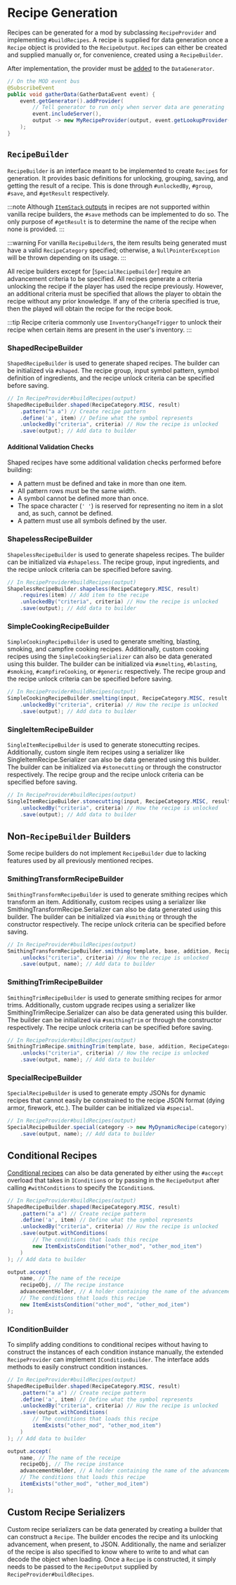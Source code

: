 # Recipe Generation

Recipes can be generated for a mod by subclassing `RecipeProvider` and implementing `#buildRecipes`. A recipe is supplied for data generation once a `Recipe` object is provided to the `RecipeOutput`. `Recipe`s can either be created and supplied manually or, for convenience, created using a `RecipeBuilder`.

After implementation, the provider must be [added][datagen] to the `DataGenerator`.

```java
// On the MOD event bus
@SubscribeEvent
public void gatherData(GatherDataEvent event) {
    event.getGenerator().addProvider(
        // Tell generator to run only when server data are generating
        event.includeServer(),
        output -> new MyRecipeProvider(output, event.getLookupProvider())
    );
}
```

## `RecipeBuilder`

`RecipeBuilder` is an interface meant to be implemented to create `Recipe`s for generation. It provides basic definitions for unlocking, grouping, saving, and getting the result of a recipe. This is done through `#unlockedBy`, `#group`, `#save`, and `#getResult` respectively.

:::note
Although [`ItemStack` outputs][stack] in recipes are not supported within vanilla recipe builders, the `#save` methods can be implemented to do so. The only purpose of `#getResult` is to determine the name of the recipe when none is provided.
:::

:::warning
For vanilla `RecipeBuilder`s, the item results being generated must have a valid `RecipeCategory` specified; otherwise, a `NullPointerException` will be thrown depending on its usage.
:::

All recipe builders except for [`SpecialRecipeBuilder`] require an advancement criteria to be specified. All recipes generate a criteria unlocking the recipe if the player has used the recipe previously. However, an additional criteria must be specified that allows the player to obtain the recipe without any prior knowledge. If any of the criteria specified is true, then the played will obtain the recipe for the recipe book.

:::tip
Recipe criteria commonly use `InventoryChangeTrigger` to unlock their recipe when certain items are present in the user's inventory.
:::

### ShapedRecipeBuilder

`ShapedRecipeBuilder` is used to generate shaped recipes. The builder can be initialized via `#shaped`. The recipe group, input symbol pattern, symbol definition of ingredients, and the recipe unlock criteria can be specified before saving.

```java
// In RecipeProvider#buildRecipes(output)
ShapedRecipeBuilder.shaped(RecipeCategory.MISC, result)
    .pattern("a a") // Create recipe pattern
    .define('a', item) // Define what the symbol represents
    .unlockedBy("criteria", criteria) // How the recipe is unlocked
    .save(output); // Add data to builder
```

#### Additional Validation Checks

Shaped recipes have some additional validation checks performed before building:

- A pattern must be defined and take in more than one item.
- All pattern rows must be the same width.
- A symbol cannot be defined more than once.
- The space character (`' '`) is reserved for representing no item in a slot and, as such, cannot be defined.
- A pattern must use all symbols defined by the user.

### ShapelessRecipeBuilder

`ShapelessRecipeBuilder` is used to generate shapeless recipes. The builder can be initialized via `#shapeless`. The recipe group, input ingredients, and the recipe unlock criteria can be specified before saving.

```java
// In RecipeProvider#buildRecipes(output)
ShapelessRecipeBuilder.shapeless(RecipeCategory.MISC, result)
    .requires(item) // Add item to the recipe
    .unlockedBy("criteria", criteria) // How the recipe is unlocked
    .save(output); // Add data to builder
```

### SimpleCookingRecipeBuilder

`SimpleCookingRecipeBuilder` is used to generate smelting, blasting, smoking, and campfire cooking recipes. Additionally, custom cooking recipes using the `SimpleCookingSerializer` can also be data generated using this builder. The builder can be initialized via `#smelting`, `#blasting`, `#smoking`, `#campfireCooking`, or `#generic` respectively. The recipe group and the recipe unlock criteria can be specified before saving.

```java
// In RecipeProvider#buildRecipes(output)
SimpleCookingRecipeBuilder.smelting(input, RecipeCategory.MISC, result, experience, cookingTime)
    .unlockedBy("criteria", criteria) // How the recipe is unlocked 
    .save(output); // Add data to builder
```

### SingleItemRecipeBuilder

`SingleItemRecipeBuilder` is used to generate stonecutting recipes. Additionally, custom single item recipes using a serializer like SingleItemRecipe.Serializer can also be data generated using this builder. The builder can be initialized via `#stonecutting` or through the constructor respectively. The recipe group and the recipe unlock criteria can be specified before saving.

```java
// In RecipeProvider#buildRecipes(output)
SingleItemRecipeBuilder.stonecutting(input, RecipeCategory.MISC, result)
    .unlockedBy("criteria", criteria) // How the recipe is unlocked
    .save(output); // Add data to builder
```

## Non-`RecipeBuilder` Builders

Some recipe builders do not implement `RecipeBuilder` due to lacking features used by all previously mentioned recipes.

### SmithingTransformRecipeBuilder

`SmithingTransformRecipeBuilder` is used to generate smithing recipes which transform an item. Additionally, custom recipes using a serializer like SmithingTransformRecipe.Serializer can also be data generated using this builder. The builder can be initialized via `#smithing` or through the constructor respectively. The recipe unlock criteria can be specified before saving.

```java
// In RecipeProvider#buildRecipes(output)
SmithingTransformRecipeBuilder.smithing(template, base, addition, RecipeCategory.MISC, result)
    .unlocks("criteria", criteria) // How the recipe is unlocked
    .save(output, name); // Add data to builder
```

### SmithingTrimRecipeBuilder

`SmithingTrimRecipeBuilder` is used to generate smithing recipes for armor trims. Additionally, custom upgrade recipes using a serializer like SmithingTrimRecipe.Serializer can also be data generated using this builder. The builder can be initialized via `#smithingTrim` or through the constructor respectively. The recipe unlock criteria can be specified before saving.

```java
// In RecipeProvider#buildRecipes(output)
SmithingTrimRecipe.smithingTrim(template, base, addition, RecipeCategory.MISC)
    .unlocks("criteria", criteria) // How the recipe is unlocked
    .save(output, name); // Add data to builder
```

### SpecialRecipeBuilder

`SpecialRecipeBuilder` is used to generate empty JSONs for dynamic recipes that cannot easily be constrained to the recipe JSON format (dying armor, firework, etc.). The builder can be initialized via `#special`.

```java
// In RecipeProvider#buildRecipes(output)
SpecialRecipeBuilder.special(category -> new MyDynamicRecipe(category))
    .save(output, name); // Add data to builder
```

## Conditional Recipes

[Conditional recipes][conditions] can also be data generated by either using the `#accept` overload that takes in `ICondition`s or by passing in the `RecipeOutput` after calling `#withConditions` to specify the `ICondition`s.

```java
// In RecipeProvider#buildRecipes(output)
ShapedRecipeBuilder.shaped(RecipeCategory.MISC, result)
    .pattern("a a") // Create recipe pattern
    .define('a', item) // Define what the symbol represents
    .unlockedBy("criteria", criteria) // How the recipe is unlocked
    .save(output.withConditions(
        // The conditions that loads this recipe
        new ItemExistsCondition("other_mod", "other_mod_item")
    )
); // Add data to builder

output.accept(
    name, // The name of the receipe
    recipeObj, // The recipe instance
    advancementHolder, // A holder containing the name of the advancement and the advancement instance
    // The conditions that loads this recipe
    new ItemExistsCondition("other_mod", "other_mod_item")
);
```

### IConditionBuilder

To simplify adding conditions to conditional recipes without having to construct the instances of each condition instance manually, the extended `RecipeProvider` can implement `IConditionBuilder`. The interface adds methods to easily construct condition instances.

```java
// In RecipeProvider#buildRecipes(output)
ShapedRecipeBuilder.shaped(RecipeCategory.MISC, result)
    .pattern("a a") // Create recipe pattern
    .define('a', item) // Define what the symbol represents
    .unlockedBy("criteria", criteria) // How the recipe is unlocked
    .save(output.withConditions(
        // The conditions that loads this recipe
        itemExists("other_mod", "other_mod_item")
    )
); // Add data to builder

output.accept(
    name, // The name of the receipe
    recipeObj, // The recipe instance
    advancementHolder, // A holder containing the name of the advancement and the advancement instance
    // The conditions that loads this recipe
    itemExists("other_mod", "other_mod_item")
);
```

## Custom Recipe Serializers

Custom recipe serializers can be data generated by creating a builder that can construct a `Recipe`. The builder encodes the recipe and its unlocking advancement, when present, to JSON. Additionally, the name and serializer of the recipe is also specified to know where to write to and what can decode the object when loading. Once a `Recipe` is constructed, it simply needs to be passed to the `RecipeOutput` supplied by `RecipeProvider#buildRecipes`.

[datagen]: ../resources/index.md#data-generation
[ingredients]: ../resources/server/recipes/ingredients.md#neoforge-types
[stack]: ../resources/server/recipes/index.md#recipe-itemstack-result
[conditions]: ../resources/server/conditions.md
[special]: #specialrecipebuilder
